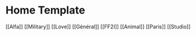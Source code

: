 # Home Template 

[[Alfa]] 
[[Military]]
[[Love]]
[[Général]]
[[FF2I]]
[[Animal]]
[[Paris]]
[[Studio]]